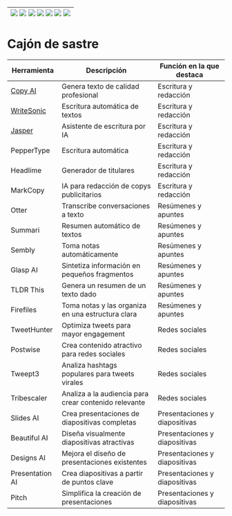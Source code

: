 <div align=right>

|[![](https://img.shields.io/badge/-Inicio-FFF?style=flat&logo=Emlakjet&logoColor=black)](/README.md) [![](https://img.shields.io/badge/-Introducción-FFF?style=flat)](/documentos/intro.md) [![](https://img.shields.io/badge/-Panorámica-FFF?style=flat)](/documentos/panorámica.md) [![](https://img.shields.io/badge/-Prompts-FFF?style=flat)](/documentos/prompts/README.md) [![](https://img.shields.io/badge/-Ingeniería_de_prompts-FFF?style=flat)](/documentos/ingenieriaDePrompts/README.md) [![](https://img.shields.io/badge/-Patrones-FFF?style=flat)](/documentos/ingenieriaDePrompts/patrones/README.md) [![](https://img.shields.io/badge/-casos_de_uso-FFF?style=flat)](/documentos/casosDeUso/README.md)|
|-|

</div>

# Cajón de sastre

|Herramienta|Descripción|Función en la que destaca|
|-|-|-|
|[Copy AI](https://www.copy.ai/)|Genera texto de calidad profesional|Escritura y redacción|
|[WriteSonic](https://writesonic.com/)|Escritura automática de textos|Escritura y redacción|
|[Jasper](https://www.jasper.ai/)|Asistente de escritura por IA|Escritura y redacción|
|PepperType|Escritura automática|Escritura y redacción|
|Headlime|Generador de titulares|Escritura y redacción|
|MarkCopy|IA para redacción de copys publicitarios|Escritura y redacción|
|Otter|Transcribe conversaciones a texto|Resúmenes y apuntes|
|Summari|Resumen automático de textos|Resúmenes y apuntes|
|Sembly|Toma notas automáticamente|Resúmenes y apuntes|
|Glasp AI|Sintetiza información en pequeños fragmentos|Resúmenes y apuntes|
|TLDR This|Genera un resumen de un texto dado|Resúmenes y apuntes|
|Firefiles|Toma notas y las organiza en una estructura clara|Resúmenes y apuntes|
|TweetHunter|Optimiza tweets para mayor engagement|Redes sociales|
|Postwise|Crea contenido atractivo para redes sociales|Redes sociales|
|Tweept3|Analiza hashtags populares para tweets virales|Redes sociales|
|Tribescaler|Analiza a la audiencia para crear contenido relevante|Redes sociales|
|Slides AI|Crea presentaciones de diapositivas completas|Presentaciones y diapositivas|
|Beautiful AI|Diseña visualmente diapositivas atractivas|Presentaciones y diapositivas|
|Designs AI|Mejora el diseño de presentaciones existentes|Presentaciones y diapositivas|
|Presentation AI|Crea diapositivas a partir de puntos clave|Presentaciones y diapositivas|
|Pitch|Simplifica la creación de presentaciones|Presentaciones y diapositivas|